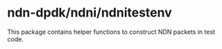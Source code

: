 # ndn-dpdk/ndni/ndnitestenv

This package contains helper functions to construct NDN packets in test code.
